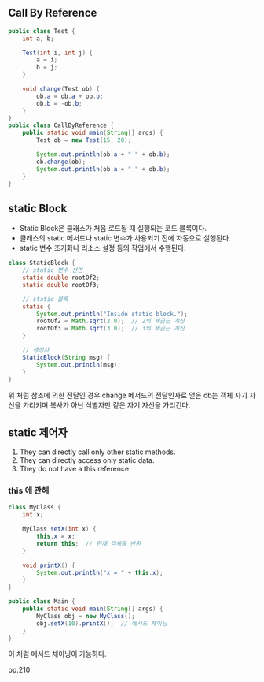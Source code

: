 ## Call By Reference
```java
public class Test {
    int a, b;

    Test(int i, int j) {
        a = i;
        b = j;
    }

    void change(Test ob) {
        ob.a = ob.a + ob.b;
        ob.b = -ob.b;
    }
}
public class CallByReference {
    public static void main(String[] args) {
        Test ob = new Test(15, 20);

        System.out.println(ob.a + " " + ob.b);
        ob.change(ob);
        System.out.println(ob.a + " " + ob.b);
    }
}
```

## static Block
- Static Block은 클래스가 처음 로드될 때 실행되는 코드 블록이다.
- 클래스의 static 메서드나 static 변수가 사용되기 전에 자동으로 실행된다.
- static 변수 초기화나 리소스 설정 등의 작업에서 수행된다.

```java
class StaticBlock {
    // static 변수 선언
    static double rootOf2;
    static double rootOf3;

    // static 블록
    static {
        System.out.println("Inside static block.");
        rootOf2 = Math.sqrt(2.0);  // 2의 제곱근 계산
        rootOf3 = Math.sqrt(3.0);  // 3의 제곱근 계산
    }

    // 생성자
    StaticBlock(String msg) {
        System.out.println(msg);
    }
}
```

위 처럼 참조에 의한 전달인 경우 change 메서드의 전달인자로 얻은 ob는 객체 자기 자신을 가리키며 복사가 아닌 식별자만
같은 자기 자신을 가리킨다.

## static 제어자

1. They can directly call only other static methods.
2. They can directly access only static data.
3. They do not have a this reference.

### this 에 관해
```java
class MyClass {
    int x;

    MyClass setX(int x) {
        this.x = x;
        return this;  // 현재 객체를 반환
    }

    void printX() {
        System.out.println("x = " + this.x);
    }
}

public class Main {
    public static void main(String[] args) {
        MyClass obj = new MyClass();
        obj.setX(10).printX();  // 메서드 체이닝
    }
}
```

이 처럼 메서드 체이닝이 가능하다.

pp.210